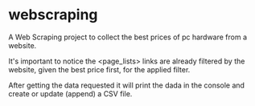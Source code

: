 # webscraping

A Web Scraping project to collect the best prices of pc hardware from a website.

It's important to notice the <page_lists> links are already filtered by the website,
given the best price first, for the applied filter.

After getting the data requested it will print the dada in the console and create or
update (append) a CSV file. 
